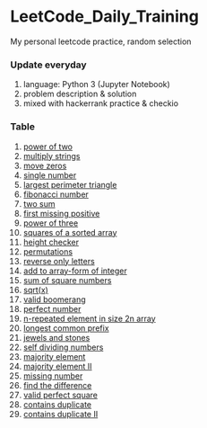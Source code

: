 # LeetCode_Daily_Training
My personal leetcode practice, random selection
### Update everyday
1) language: Python 3 (Jupyter Notebook)
2) problem description & solution 
3) mixed with hackerrank practice & checkio
### Table
01) [power of two](https://github.com/xlyue92/LeetCode_Daily_Training/blob/master/%20power%20of%20two.ipynb)
02) [multiply strings](https://github.com/xlyue92/LeetCode_Daily_Training/blob/master/multiply%20strings.ipynb)
03) [move zeros](https://github.com/xlyue92/LeetCode_Daily_Training/blob/master/move%20zeros.ipynb)
04) [single number](https://github.com/xlyue92/LeetCode_Daily_Training/blob/master/single%20number.ipynb)
05) [largest perimeter triangle](https://github.com/xlyue92/LeetCode_Daily_Training/blob/master/largest%20perimeter%20triangle.ipynb)
06) [fibonacci number](https://github.com/xlyue92/LeetCode_Daily_Training/blob/master/fibonacci%20number.ipynb)
07) [two sum](https://github.com/xlyue92/LeetCode_Daily_Training/blob/master/two%20sum.ipynb)
08) [first missing positive](https://github.com/xlyue92/LeetCode_Daily_Training/blob/master/first%20missing%20positive.ipynb)
09) [power of three](https://github.com/xlyue92/LeetCode_Daily_Training/blob/master/power%20of%20three.ipynb)
10) [squares of a sorted array](https://github.com/xlyue92/LeetCode_Daily_Training/blob/master/squares%20of%20a%20sorted%20array.ipynb)
11) [height checker](https://github.com/xlyue92/LeetCode_Daily_Training/blob/master/height%20checker.ipynb)
12) [permutations](https://github.com/xlyue92/LeetCode_Daily_Training/blob/master/permutations.ipynb)
13) [reverse only letters](https://github.com/xlyue92/LeetCode_Daily_Training/blob/master/reverse%20only%20letters.ipynb)
14) [add to array-form of integer](https://github.com/xlyue92/LeetCode_Daily_Training/blob/master/add%20to%20array-form%20of%20integer.ipynb)
15) [sum of square numbers](https://github.com/xlyue92/LeetCode_Daily_Training/blob/master/sum%20of%20square%20numbers.ipynb)
16) [sqrt(x)](https://github.com/xlyue92/LeetCode_Daily_Training/blob/master/sqrt(x).ipynb)
17) [valid boomerang](https://github.com/xlyue92/LeetCode_Daily_Training/blob/master/valid%20boomerang.ipynb)
18) [perfect number](https://github.com/xlyue92/LeetCode_Daily_Training/blob/master/perfect%20number.ipynb)
19) [n-repeated element in size 2n array](https://github.com/xlyue92/LeetCode_Daily_Training/blob/master/n-repeated%20element%20in%20size%202n%20array.ipynb)
20) [longest common prefix](https://github.com/xlyue92/LeetCode_Daily_Training/blob/master/longest%20common%20prefix.ipynb)
21) [jewels and stones](https://github.com/xlyue92/LeetCode_Daily_Training/blob/master/jewels%20and%20stones.ipynb)
22) [self dividing numbers](https://github.com/xlyue92/LeetCode_Daily_Training/blob/master/self%20dividing%20numbers.ipynb)
23) [majority element](https://github.com/xlyue92/LeetCode_Daily_Training/blob/master/majority%20element.ipynb)
24) [majority element II](https://github.com/xlyue92/LeetCode_Daily_Training/blob/master/majority%20element%20II.ipynb)
25) [missing number](https://github.com/xlyue92/LeetCode_Daily_Training/blob/master/missing%20number.ipynb)
26) [find the difference](https://github.com/xlyue92/LeetCode_Daily_Training/blob/master/find%20the%20difference.ipynb)
27) [valid perfect square](https://github.com/xlyue92/LeetCode_Daily_Training/blob/master/valid%20perfect%20square.ipynb)
28) [contains duplicate](https://github.com/xlyue92/LeetCode_Daily_Training/blob/master/contains%20duplicate.ipynb)
29) [contains duplicate II](https://github.com/xlyue92/LeetCode_Daily_Training/blob/master/contains%20duplicate%20II.ipynb)
